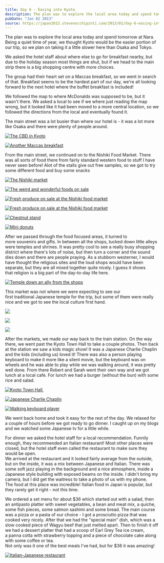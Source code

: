 ```yaml
---
title: Day 6 - Easing into Kyoto
description: The plan was to explore the local area today and spend tomorrow at Nara.  Being a quiet time of year, we thought Kyoto would be the easier ...
pubDate: "Jan 02 2013"
source: https://japan2013.stevenocchipinti.com/2013/01/day-6-easing-into-kyoto.html
---
```


The plan was to explore the local area today and spend tomorrow at Nara.  
Being a quiet time of year, we thought Kyoto would be the easier portion of our trip, so we plan on taking it a little slower here than Osaka and Tokyo.

We asked the hotel staff about where else to go for breakfast nearby, but due to the holiday season most things are shut, but if we head to the main strip there is a big shopping centre with more choices.

The group had their heart set on a Maccas breakfast, so we went in search of that. Breakfast seems to be the hardest part of our day, we're all looking forward to the next hotel where the buffet breakfast is included!

We followed the map to where McDonalds was supposed to be, but it wasn't there. We asked a local to see if we where just reading the map wrong, but it looked like it had been moved to a more central location, so we followed the directions from the local and eventually found it.

The main street was a lot busier than where our hotel is - it was a lot more like Osaka and there were plenty of people around.

[![The CBD in Kyoto](https://4.bp.blogspot.com/-DhtKoKvRAXU/UOWGxKgJhaI/AAAAAAAAAgo/xFapRsKv5wo/s320/DSC_6532.JPG)](https://4.bp.blogspot.com/-DhtKoKvRAXU/UOWGxKgJhaI/AAAAAAAAAgo/xFapRsKv5wo/s1600/DSC_6532.JPG)

[![Another Maccas breakfast](https://1.bp.blogspot.com/-7zpq4dmtVwI/UOWGsrDtRCI/AAAAAAAAAgg/kVgkVxFjgqs/s320/DSC_6518.JPG)](https://1.bp.blogspot.com/-7zpq4dmtVwI/UOWGsrDtRCI/AAAAAAAAAgg/kVgkVxFjgqs/s1600/DSC_6518.JPG)

From the main street, we continued on to the Nishiki Food Market. There was all sorts of food there from fairly standard western food to stuff I have never seen before! Alot of the stalls give out free samples, so we got to try some different food and buy some snacks

[![The Nishiki market](https://3.bp.blogspot.com/-iUjQjYKx3bE/UOWG8pZf22I/AAAAAAAAAhM/8UvP6csM4SY/s320/DSC_6542.JPG)](https://3.bp.blogspot.com/-iUjQjYKx3bE/UOWG8pZf22I/AAAAAAAAAhM/8UvP6csM4SY/s320/DSC_6542.JPG)

[![The weird and wonderful foods on sale](https://3.bp.blogspot.com/-0_YDDSttaLQ/UOWG1IeVYvI/AAAAAAAAAg0/VGMS5k-aBVE/s320/DSC_6535.JPG)](https://3.bp.blogspot.com/-0_YDDSttaLQ/UOWG1IeVYvI/AAAAAAAAAg0/VGMS5k-aBVE/s1600/DSC_6535.JPG)

[![Fresh produce on sale at the Nishiki food market](https://4.bp.blogspot.com/-2F9tDsXGCnI/UOWHK_b-uRI/AAAAAAAAAho/f7lFDrjbtKs/s320/DSC_6552.JPG)](https://4.bp.blogspot.com/-2F9tDsXGCnI/UOWHK_b-uRI/AAAAAAAAAho/f7lFDrjbtKs/s1600/DSC_6552.JPG)

[![Fresh produce on sale at the Nishiki food market](https://1.bp.blogspot.com/-Zqc1A61DpgA/UOWHOGV-b5I/AAAAAAAAAhw/67foVf8u2Q8/s320/DSC_6553.JPG)](https://1.bp.blogspot.com/-Zqc1A61DpgA/UOWHOGV-b5I/AAAAAAAAAhw/67foVf8u2Q8/s1600/DSC_6553.JPG)

[![Chestnut stand](https://2.bp.blogspot.com/-HA2-GO9Do9k/UOWHRRpOMqI/AAAAAAAAAh4/eIwCOg_h-6k/s320/DSC_6557.JPG)](https://2.bp.blogspot.com/-HA2-GO9Do9k/UOWHRRpOMqI/AAAAAAAAAh4/eIwCOg_h-6k/s1600/DSC_6557.JPG)

[![Mini donuts](https://3.bp.blogspot.com/-M8mhncnXOWM/UOWHEPNI7MI/AAAAAAAAAhc/EtXEF1-zBK0/s320/DSC_6551.JPG)](https://3.bp.blogspot.com/-M8mhncnXOWM/UOWHEPNI7MI/AAAAAAAAAhc/EtXEF1-zBK0/s1600/DSC_6551.JPG)

After we passed through the food focused areas, it turned to more souvenirs and gifts. In between all the shops, tucked down little alleys were temples and shrines. It was pretty cool to see a really busy shopping district where there's lots of noise, but then turn a corner and the sound dies down and there are people praying. As a stubborn westerner, I would have thought the religious sites and the loud shops would have been separate, but they are all mixed together quite nicely. I guess it shows that religion is a big part of the day-to-day life here.

[![Temple down an ally from the shops](https://1.bp.blogspot.com/-4BumgPhpJXg/UOWHgJ9zEMI/AAAAAAAAAio/wt7OomQj3KQ/s320/DSC_6601.JPG)](https://1.bp.blogspot.com/-4BumgPhpJXg/UOWHgJ9zEMI/AAAAAAAAAio/wt7OomQj3KQ/s1600/DSC_6601.JPG)

This market was not where we were expecting to see our first traditional Japanese temple for the trip, but some of them were really nice and we got to see the local culture first hand.

[![](https://4.bp.blogspot.com/-fEL0_EdDMvw/UOWHZdGytrI/AAAAAAAAAiI/YXrp7tZNBD4/s320/DSC_6569.JPG)](https://4.bp.blogspot.com/-fEL0_EdDMvw/UOWHZdGytrI/AAAAAAAAAiI/YXrp7tZNBD4/s1600/DSC_6569.JPG)

[![](https://2.bp.blogspot.com/-LQVlxAm39V8/UOWHbsN9KQI/AAAAAAAAAiQ/_B48lHibF9w/s320/DSC_6581.JPG)](https://2.bp.blogspot.com/-LQVlxAm39V8/UOWHbsN9KQI/AAAAAAAAAiQ/_B48lHibF9w/s1600/DSC_6581.JPG)

[![](https://3.bp.blogspot.com/-DMx6WmjCWVs/UOWHeNwRQOI/AAAAAAAAAic/Bj4jjHN3mpw/s320/DSC_6586.JPG)](https://3.bp.blogspot.com/-DMx6WmjCWVs/UOWHeNwRQOI/AAAAAAAAAic/Bj4jjHN3mpw/s1600/DSC_6586.JPG)

After the markets, we made our way back to the train station. On the way there, we went past the Kyoto Town Hall to take a couple photos. Then back at the station we saw a kids magic show! It was a Japanese Charlie Chaplin and the kids (including us) loved it! There was also a person playing keyboard to make it more like a silent movie, but the keyboard was on wheels and he was able to play while we was walking around, it was pretty well done. From there Robert and Sarah went their own way and we got lunch at a local cafe. For lunch we had a burger (without the bun) with some rice and salad.

[![Kyoto Town Hall ](https://2.bp.blogspot.com/-iUn2k3YVAo8/UOWHoK7UDTI/AAAAAAAAAjA/wzT3sUH_Wk0/s320/DSC_6636.JPG)](https://2.bp.blogspot.com/-iUn2k3YVAo8/UOWHoK7UDTI/AAAAAAAAAjA/wzT3sUH_Wk0/s1600/DSC_6636.JPG)

[![Japanese Charlie Chaplin](https://3.bp.blogspot.com/-Fds1l6343Zc/UOWHxg6x7kI/AAAAAAAAAjM/MBbod01K-cs/s320/DSC_6639.JPG)](https://3.bp.blogspot.com/-Fds1l6343Zc/UOWHxg6x7kI/AAAAAAAAAjM/MBbod01K-cs/s1600/DSC_6639.JPG)

[![Walking keyboard player](https://2.bp.blogspot.com/-k_9y2inKM-A/UOWHidIe6KI/AAAAAAAAAi4/TuvdayU1Pdo/s320/DSC_6630.JPG)](https://2.bp.blogspot.com/-k_9y2inKM-A/UOWHidIe6KI/AAAAAAAAAi4/TuvdayU1Pdo/s1600/DSC_6630.JPG)

We went back home and took it easy for the rest of the day. We relaxed for a couple of hours before we got ready to go dinner. I caught up on my blogs and we watched some Japanese tv for a little while.

For dinner we asked the hotel staff for a local recommendation. Funnily enough, they recommended an Italian restaurant! Most other places were closed, but the hotel staff even called the restaurant to make sure they would be open.  
We arrived at the restaurant and it looked fairly average from the outside, but on the inside, it was a mix between Japanese and Italian. There was some soft jazz playing in the background and a nice atmosphere, inside a Japanese style building with exposed beams on the inside. I didn't bring my camera, but I did get the waitress to take a photo of us with my phone.  
The food at this place was incredible! Italian food in Japan is popular, but they rarely get it right - not this time.

We ordered a set menu for about $36 which started out with a salad, then an antipasto platter with sweet vegetables, a bean and meat mix, a quiche, some fish pieces, some salmon sashimi and some bread. The main course was a pizza or a pasta of our choice - I got a prosciutto pizza that was cooked very nicely. After that we had the "special main" dish, which was a slow cooked piece of Wagyu beef that just melted apart. Then to finish it off we had a dessert platter that had a scoop of Earl Grey Tea ice cream, a panna cotta with strawberry topping and a piece of chocolate cake along with some coffee or tea.  
Not only was it one of the best meals I've had, but for $36 it was amazing!

[![Italian-Japanese restaurant](https://lh6.ggpht.com/-w2cflLiwmIo/UOQwlQCEklI/AAAAAAAAAgE/6-Tx9ZPdCas/s320/20130102_200922.jpg)](240)
